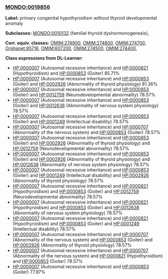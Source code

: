 
### [MONDO:0019856](http://purl.obolibrary.org/obo/MONDO_0019856)
**Label:** primary congenital hypothyroidism without thyroid developmental anomaly

**Subclasses:** [MONDO:0010132](http://purl.obolibrary.org/obo/MONDO_0010132) (familial thyroid dyshormonogenesis), 

**Corr. equiv. classes:** [OMIM:274900](http://purl.obolibrary.org/obo/OMIM_274900), [OMIM:274800](http://purl.obolibrary.org/obo/OMIM_274800), [OMIM:274700](http://purl.obolibrary.org/obo/OMIM_274700), [Orphanet:95716](http://www.orpha.net/ORDO/Orphanet_95716), [OMIM:607200](http://purl.obolibrary.org/obo/OMIM_607200), [OMIM:274500](http://purl.obolibrary.org/obo/OMIM_274500), [OMIM:274400](http://purl.obolibrary.org/obo/OMIM_274400), 

**Class expressions from DL-Learner:**

- [HP:0000007](http://purl.obolibrary.org/obo/HP_0000007) (Autosomal recessive inheritance) and [HP:0000821](http://purl.obolibrary.org/obo/HP_0000821) (Hypothyroidism) and [HP:0000853](http://purl.obolibrary.org/obo/HP_0000853) (Goiter) 85.71%
- [HP:0000007](http://purl.obolibrary.org/obo/HP_0000007) (Autosomal recessive inheritance) and [HP:0000853](http://purl.obolibrary.org/obo/HP_0000853) (Goiter) and [HP:0002926](http://purl.obolibrary.org/obo/HP_0002926) (Abnormality of thyroid physiology) 81.36%
- [HP:0000007](http://purl.obolibrary.org/obo/HP_0000007) (Autosomal recessive inheritance) and [HP:0000853](http://purl.obolibrary.org/obo/HP_0000853) (Goiter) and [HP:0012759](http://purl.obolibrary.org/obo/HP_0012759) (Neurodevelopmental abnormality) 78.57%
- [HP:0000007](http://purl.obolibrary.org/obo/HP_0000007) (Autosomal recessive inheritance) and [HP:0000853](http://purl.obolibrary.org/obo/HP_0000853) (Goiter) and [HP:0012638](http://purl.obolibrary.org/obo/HP_0012638) (Abnormality of nervous system physiology) 78.57%
- [HP:0000007](http://purl.obolibrary.org/obo/HP_0000007) (Autosomal recessive inheritance) and [HP:0000853](http://purl.obolibrary.org/obo/HP_0000853) (Goiter) and [HP:0001249](http://purl.obolibrary.org/obo/HP_0001249) (Intellectual disability) 78.57%
- [HP:0000007](http://purl.obolibrary.org/obo/HP_0000007) (Autosomal recessive inheritance) and [HP:0000707](http://purl.obolibrary.org/obo/HP_0000707) (Abnormality of the nervous system) and [HP:0000853](http://purl.obolibrary.org/obo/HP_0000853) (Goiter) 78.57%
- [HP:0000007](http://purl.obolibrary.org/obo/HP_0000007) (Autosomal recessive inheritance) and [HP:0000853](http://purl.obolibrary.org/obo/HP_0000853) (Goiter) and [HP:0002926](http://purl.obolibrary.org/obo/HP_0002926) (Abnormality of thyroid physiology) and [HP:0012759](http://purl.obolibrary.org/obo/HP_0012759) (Neurodevelopmental abnormality) 78.57%
- [HP:0000007](http://purl.obolibrary.org/obo/HP_0000007) (Autosomal recessive inheritance) and [HP:0000853](http://purl.obolibrary.org/obo/HP_0000853) (Goiter) and [HP:0002926](http://purl.obolibrary.org/obo/HP_0002926) (Abnormality of thyroid physiology) and [HP:0012638](http://purl.obolibrary.org/obo/HP_0012638) (Abnormality of nervous system physiology) 78.57%
- [HP:0000007](http://purl.obolibrary.org/obo/HP_0000007) (Autosomal recessive inheritance) and [HP:0000853](http://purl.obolibrary.org/obo/HP_0000853) (Goiter) and [HP:0001249](http://purl.obolibrary.org/obo/HP_0001249) (Intellectual disability) and [HP:0002926](http://purl.obolibrary.org/obo/HP_0002926) (Abnormality of thyroid physiology) 78.57%
- [HP:0000007](http://purl.obolibrary.org/obo/HP_0000007) (Autosomal recessive inheritance) and [HP:0000821](http://purl.obolibrary.org/obo/HP_0000821) (Hypothyroidism) and [HP:0000853](http://purl.obolibrary.org/obo/HP_0000853) (Goiter) and [HP:0012759](http://purl.obolibrary.org/obo/HP_0012759) (Neurodevelopmental abnormality) 78.57%
- [HP:0000007](http://purl.obolibrary.org/obo/HP_0000007) (Autosomal recessive inheritance) and [HP:0000821](http://purl.obolibrary.org/obo/HP_0000821) (Hypothyroidism) and [HP:0000853](http://purl.obolibrary.org/obo/HP_0000853) (Goiter) and [HP:0012638](http://purl.obolibrary.org/obo/HP_0012638) (Abnormality of nervous system physiology) 78.57%
- [HP:0000007](http://purl.obolibrary.org/obo/HP_0000007) (Autosomal recessive inheritance) and [HP:0000821](http://purl.obolibrary.org/obo/HP_0000821) (Hypothyroidism) and [HP:0000853](http://purl.obolibrary.org/obo/HP_0000853) (Goiter) and [HP:0001249](http://purl.obolibrary.org/obo/HP_0001249) (Intellectual disability) 78.57%
- [HP:0000007](http://purl.obolibrary.org/obo/HP_0000007) (Autosomal recessive inheritance) and [HP:0000707](http://purl.obolibrary.org/obo/HP_0000707) (Abnormality of the nervous system) and [HP:0000853](http://purl.obolibrary.org/obo/HP_0000853) (Goiter) and [HP:0002926](http://purl.obolibrary.org/obo/HP_0002926) (Abnormality of thyroid physiology) 78.57%
- [HP:0000007](http://purl.obolibrary.org/obo/HP_0000007) (Autosomal recessive inheritance) and [HP:0000707](http://purl.obolibrary.org/obo/HP_0000707) (Abnormality of the nervous system) and [HP:0000821](http://purl.obolibrary.org/obo/HP_0000821) (Hypothyroidism) and [HP:0000853](http://purl.obolibrary.org/obo/HP_0000853) (Goiter) 78.57%
- [HP:0000007](http://purl.obolibrary.org/obo/HP_0000007) (Autosomal recessive inheritance) and [HP:0000853](http://purl.obolibrary.org/obo/HP_0000853) (Goiter) 77.97%


